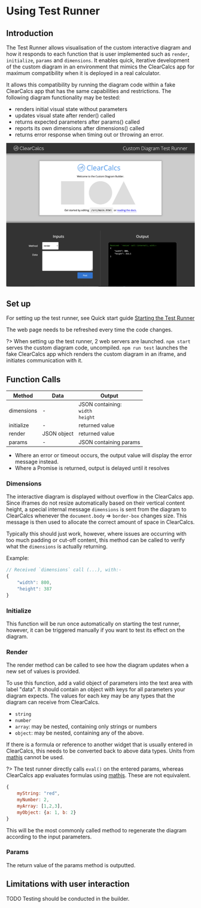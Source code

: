 # Using Test Runner

## Introduction

The Test Runner allows visualisation of the custom interactive diagram and how it responds to each function that is user implemented such as `render`, `initialize`, `params` and `dimensions`. It enables quick, iterative development of the custom diagram in an environment that mimics the ClearCalcs app for maximum compatibility when it is deployed in a real calculator.

It allows this compatibility by running the diagram code within a fake ClearCalcs app that has the same capabilities and restrictions. The following diagram functionality may be tested:

-   renders initial visual state without parameters
-   updates visual state after render() called
-   returns expected parameters after params() called
-   reports its own dimensions after dimensions() called
-   returns error response when timing out or throwing an error.

![Screenshot of the Test Runner](_media/quick-start-guide/testing-server.png)

## Set up

For setting up the test runner, see Quick start guide [Starting the Test Runner](/quick-start-guide?id=starting-the-test-runner)

The web page needs to be refreshed every time the code changes.

?> When setting up the test runner, 2 web servers are launched.
`npm start` serves the custom diagram code, uncompiled. `npm run test` launches the fake ClearCalcs app which renders the custom diagram in an iframe, and initiates communication with it.

## Function Calls

| Method     | Data        | Output                                  |
| ---------- | ----------- | --------------------------------------- |
| dimensions | -           | JSON containing:<br>`width`<br>`height` |
| initialize | -           | returned value                          |
| render     | JSON object | returned value                          |
| params     | -           | JSON containing params                  |

-   Where an error or timeout occurs, the output value will display the error message instead.
-   Where a Promise is returned, output is delayed until it resolves

### Dimensions

The interactive diagram is displayed without overflow in the ClearCalcs app. Since iframes do not resize automatically based on their vertical content height, a special internal message `dimensions` is sent from the diagram to ClearCalcs whenever the `document.body` => `border-box` changes size. This message is then used to allocate the correct amount of space in ClearCalcs.

Typically this should just work, however, where issues are occurring with too much padding or cut-off content, this method can be called to verify what the `dimensions` is actually returning.

Example:

```js
// Received `dimensions` call (...), with:-
{
    "width": 800,
    "height": 387
}
```

### Initialize

This function will be run once automatically on starting the test runner, however, it can be triggered manually if you want to test its effect on the diagram.

### Render

The render method can be called to see how the diagram updates when a new set of values is provided.

To use this function, add a valid object of parameters into the text area with label "data". It should contain an object with keys for all parameters your diagram expects. The values for each key may be any types that the diagram can receive from ClearCalcs.

-   `string`
-   `number`
-   `array`: may be nested, containing only strings or numbers
-   `object`: may be nested, containing any of the above.

If there is a formula or reference to another widget that is usually entered in ClearCalcs, this needs to be converted back to above data types. Units from [mathjs](https://mathjs.org/) cannot be used.

?> The test runner directly calls `eval()` on the entered params, whereas ClearCalcs app evaluates formulas using [mathjs](https://mathjs.org/). These are not equivalent.

```js
{
    myString: "red",
    myNumber: 2,
    myArray: [1,2,3],
    myObject: {a: 1, b: 2}
}
```

This will be the most commonly called method to regenerate the diagram according to the input parameters.

### Params

The return value of the params method is outputted.

## Limitations with user interaction

TODO
Testing should be conducted in the builder.
